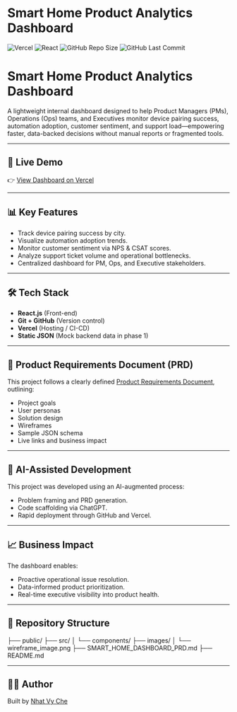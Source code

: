 # Smart Home Product Analytics Dashboard

![Vercel](https://img.shields.io/badge/deployed-Vercel-blue)
![React](https://img.shields.io/badge/built%20with-React.js-61DAFB)
![GitHub Repo Size](https://img.shields.io/github/repo-size/nhatvyche/smart-home-dashboard)
![GitHub Last Commit](https://img.shields.io/github/last-commit/nhatvyche/smart-home-dashboard)


# Smart Home Product Analytics Dashboard

A lightweight internal dashboard designed to help Product Managers (PMs), Operations (Ops) teams, and Executives monitor device pairing success, automation adoption, customer sentiment, and support load—empowering faster, data-backed decisions without manual reports or fragmented tools.

---

## 🚀 Live Demo
👉 [View Dashboard on Vercel](https://vercel.com/nhatvyches-projects/smart-home-dashboard)

---

## 📊 Key Features

- Track device pairing success by city.
- Visualize automation adoption trends.
- Monitor customer sentiment via NPS & CSAT scores.
- Analyze support ticket volume and operational bottlenecks.
- Centralized dashboard for PM, Ops, and Executive stakeholders.

---

## 🛠 Tech Stack

- **React.js** (Front-end)
- **Git + GitHub** (Version control)
- **Vercel** (Hosting / CI-CD)
- **Static JSON** (Mock backend data in phase 1)

---

## 📄 Product Requirements Document (PRD)

This project follows a clearly defined [Product Requirements Document](./SMART_HOME_DASHBOARD_PRD.md), outlining:

- Project goals
- User personas
- Solution design
- Wireframes
- Sample JSON schema
- Live links and business impact

---

## 🤖 AI-Assisted Development

This project was developed using an AI-augmented process:
- Problem framing and PRD generation.
- Code scaffolding via ChatGPT.
- Rapid deployment through GitHub and Vercel.

---

## 📈 Business Impact

The dashboard enables:
- Proactive operational issue resolution.
- Data-informed product prioritization.
- Real-time executive visibility into product health.

---

## 📂 Repository Structure

├── public/
├── src/
│ └── components/
├── images/
│ └── wireframe_image.png
├── SMART_HOME_DASHBOARD_PRD.md
├── README.md


---

## 👩‍💻 Author

Built by [Nhat Vy Che](https://github.com/nhatvyche)  

